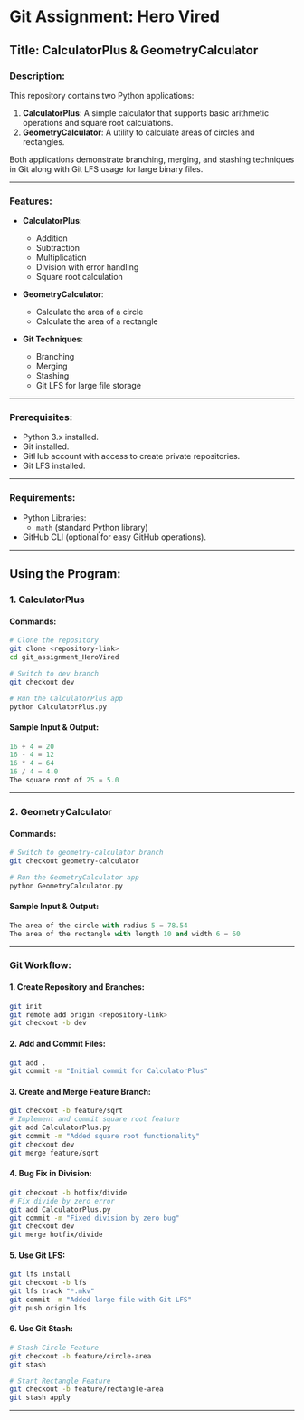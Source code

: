 # Git Assignment: Hero Vired

## Title: CalculatorPlus & GeometryCalculator

### Description:
This repository contains two Python applications:
1. **CalculatorPlus**: A simple calculator that supports basic arithmetic operations and square root calculations.
2. **GeometryCalculator**: A utility to calculate areas of circles and rectangles.

Both applications demonstrate branching, merging, and stashing techniques in Git along with Git LFS usage for large binary files.

---

### Features:
- **CalculatorPlus**:
  - Addition
  - Subtraction
  - Multiplication
  - Division with error handling
  - Square root calculation
  
- **GeometryCalculator**:
  - Calculate the area of a circle
  - Calculate the area of a rectangle
  
- **Git Techniques**:
  - Branching
  - Merging
  - Stashing
  - Git LFS for large file storage

---

### Prerequisites:
- Python 3.x installed.
- Git installed.
- GitHub account with access to create private repositories.
- Git LFS installed.

---

### Requirements:
- Python Libraries:
  - `math` (standard Python library)
- GitHub CLI (optional for easy GitHub operations).

---

## Using the Program:

### **1. CalculatorPlus**

#### Commands:
```bash
# Clone the repository
git clone <repository-link>
cd git_assignment_HeroVired

# Switch to dev branch
git checkout dev

# Run the CalculatorPlus app
python CalculatorPlus.py
```

#### Sample Input & Output:
```python
16 + 4 = 20
16 - 4 = 12
16 * 4 = 64
16 / 4 = 4.0
The square root of 25 = 5.0
```

---

### **2. GeometryCalculator**

#### Commands:
```bash
# Switch to geometry-calculator branch
git checkout geometry-calculator

# Run the GeometryCalculator app
python GeometryCalculator.py
```

#### Sample Input & Output:
```python
The area of the circle with radius 5 = 78.54
The area of the rectangle with length 10 and width 6 = 60
```

---

### Git Workflow:

#### 1. Create Repository and Branches:
```bash
git init
git remote add origin <repository-link>
git checkout -b dev
```

#### 2. Add and Commit Files:
```bash
git add .
git commit -m "Initial commit for CalculatorPlus"
```

#### 3. Create and Merge Feature Branch:
```bash
git checkout -b feature/sqrt
# Implement and commit square root feature
git add CalculatorPlus.py
git commit -m "Added square root functionality"
git checkout dev
git merge feature/sqrt
```

#### 4. Bug Fix in Division:
```bash
git checkout -b hotfix/divide
# Fix divide by zero error
git add CalculatorPlus.py
git commit -m "Fixed division by zero bug"
git checkout dev
git merge hotfix/divide
```

#### 5. Use Git LFS:
```bash
git lfs install
git checkout -b lfs
git lfs track "*.mkv"
git commit -m "Added large file with Git LFS"
git push origin lfs
```

#### 6. Use Git Stash:
```bash
# Stash Circle Feature
git checkout -b feature/circle-area
git stash

# Start Rectangle Feature
git checkout -b feature/rectangle-area
git stash apply
```

---
